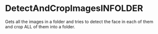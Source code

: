 # DetectAndCropImagesINFOLDER
Gets all the images in a folder and tries to detect the face in each of them and crop ALL of them into a folder.
